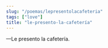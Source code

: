```yaml
---
slug: "/poemas/lepresentolacafeteria"
tags: ["love"]
title: "le-presento-la-cafetería"
---
```

—Le presento la cafetería.